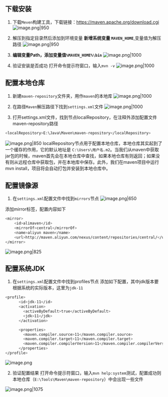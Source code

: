 ## 下载安装
1. 下载`Meven`构建工具，下载链接：https://maven.apache.org/download.cgi
![image.png|950](https://cdn.jsdelivr.net/gh/xuezhaorong/Picgo//Source/fix-dir/picgo/picgo-clipboard-images/2024/12/01/23-57-44-259ca0902482fc5474125b062a068ab6-20241201235743-1370c0.png)

2. 解压到指定目录然后添加到环境变量
**新增系统变量 `MAVEN_HOME`**,变量值为解压路径
![image.png|950](https://cdn.jsdelivr.net/gh/xuezhaorong/Picgo//Source/fix-dir/picgo/picgo-clipboard-images/2024/12/01/23-58-31-6ed45c6fb3676c03887dd0ed8dcb0ec1-20241201235830-2dd359.png)

3. **编辑变量Path，添加变量值`%MAVEN_HOME%\bin`**
![image.png|1000](https://cdn.jsdelivr.net/gh/xuezhaorong/Picgo//Source/fix-dir/picgo/picgo-clipboard-images/2024/12/01/23-59-49-6770b1b3cc059f2070a6c6880da29e97-20241201235948-314f20.png)

4. 验证安装是否成功
打开命令提示符窗口，输入`mvn -v`
![image.png|1000](https://cdn.jsdelivr.net/gh/xuezhaorong/Picgo//Source/fix-dir/picgo/picgo-clipboard-images/2024/12/02/00-00-26-a7418943f8de44f2880fea77d542cd1d-20241202000025-2d566a.png)

## 配置本地仓库
1. 新建`maven-repository`文件夹，用作`maven`的本地库
![image.png|1000](https://cdn.jsdelivr.net/gh/xuezhaorong/Picgo//Source/fix-dir/picgo/picgo-clipboard-images/2024/12/02/00-01-08-c1a1c44cd219452eaf1c443cdfa1bd4f-20241202000107-ac2aca.png)

2. 在路径`Maven`解压路径下找到`settings.xml`文件
![image.png|1000](https://cdn.jsdelivr.net/gh/xuezhaorong/Picgo//Source/fix-dir/picgo/picgo-clipboard-images/2024/12/02/00-01-48-8706d043a5bb8379e9a32095ab0a683c-20241202000148-6c18b0.png)

3. 打开settings.xml文件，找到节点localRepository，在注释外添加配置文件maven-repository路径
```bash
<localRepository>E:\Java\Maven\maven-repository</localRepository>
```
![image.png|850](https://cdn.jsdelivr.net/gh/xuezhaorong/Picgo//Source/fix-dir/picgo/picgo-clipboard-images/2024/12/02/00-02-29-ab6e9abb33703e37baaeb2383afd6891-20241202000228-302dd8.png)
localRepository节点用于配置本地仓库，本地仓库其实起到了一个缓存的作用，它的默认地址是 `C:\Users\用户名.m2`。当我们从maven中获取jar包的时候，maven首先会在本地仓库中查找，如果本地仓库有则返回；如果没有则从远程仓库中获取包，并在本地库中保存。此外，我们在maven项目中运行mvn install，项目将会自动打包并安装到本地仓库中。

## 配置镜像源
1. 在`settings.xml`配置文件中找到`mirrors`节点
![image.png|650](https://cdn.jsdelivr.net/gh/xuezhaorong/Picgo//Source/fix-dir/picgo/picgo-clipboard-images/2024/12/02/00-03-19-969f82388db5ba9e8d9c180d2998944d-20241202000318-efbc98.png)

添加mirror标签，配置内容如下
```bash
<mirror>
	<id>alimaven</id>
	<mirrorOf>central</mirrorOf>
	<name>aliyun maven</name>
	<url>http://maven.aliyun.com/nexus/content/repositories/central/</url>
</mirror>
```
![image.png|825](https://cdn.jsdelivr.net/gh/xuezhaorong/Picgo//Source/fix-dir/picgo/picgo-clipboard-images/2024/12/02/00-03-49-18a712a72349a32d72bc5cc8b6c5cfe7-20241202000349-d99e26.png)

## 配置系统JDK
1. 在`settings.xml`配置文件中找到profiles节点
添加如下配置，其中jdk版本要根据系统的实际版本，这里为`jdk-11`
```bash
<profile>
	  <id>jdk-11</id>
	  <activation>
		<activeByDefault>true</activeByDefault>
		<jdk>11</jdk>
	  </activation>

	  <properties>
		<maven.compiler.source>11</maven.compiler.source>
		<maven.compiler.target>11</maven.compiler.target>
		<maven.compiler.compilerVersion>11</maven.compiler.compilerVersion>
	  </properties>
</profile>

```

![image.png](https://cdn.jsdelivr.net/gh/xuezhaorong/Picgo//Source/fix-dir/picgo/picgo-clipboard-images/2024/12/04/00-53-55-f01ede09a3c30aff0fd3d8cd6fa496c6-20241204005354-5248c5.png)

2. 验证配置结果
打开命令提示符窗口，输入`mvn help:system`测试，配置成功则本地仓库（`E:\Tools\Maven\maven-repository`）中会出现一些文件

![image.png|1075](https://cdn.jsdelivr.net/gh/xuezhaorong/Picgo//Source/fix-dir/picgo/picgo-clipboard-images/2024/12/02/00-08-03-8d7f544a0736227ca6fc3bef1c206c22-20241202000803-7e1ee8.png)
